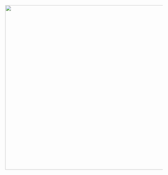 <img src="https://i.pinimg.com/originals/72/42/b6/7242b64a0f91ec3313d2e56ffac88b71.gif" width="850" height="525"/>

